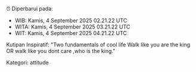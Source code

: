 ⏰ Diperbarui pada:
- WIB: Kamis, 4 September 2025 02.21.22 UTC
- WITA: Kamis, 4 September 2025 03.21.22 UTC
- WIT: Kamis, 4 September 2025 04.21.22 UTC

Kutipan Inspiratif:
"Two fundamentals of cool life  Walk like you are the king OR walk like you dont care ,who is the king."


Kategori: attitude

